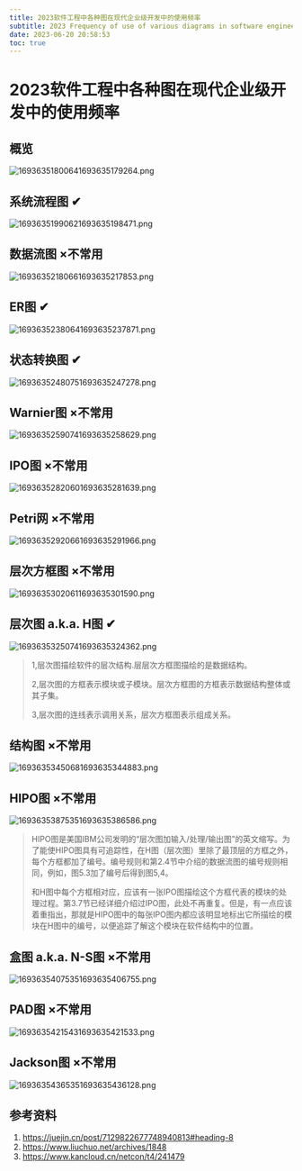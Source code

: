 ```yaml
---
title: 2023软件工程中各种图在现代企业级开发中的使用频率
subtitle: 2023 Frequency of use of various diagrams in software engineering in modern enterprise-level development
date: 2023-06-20 20:58:53
toc: true
---
```



# 2023软件工程中各种图在现代企业级开发中的使用频率

## 概览
![16936351800641693635179264.png](https://raw.githubusercontent.com/james-curtis/blog-img/img/img/16936351800641693635179264.png)

## 系统流程图 ✔
![16936351990621693635198471.png](https://raw.githubusercontent.com/james-curtis/blog-img/img/img/16936351990621693635198471.png)

## 数据流图  ×不常用

![16936352180661693635217853.png](https://raw.githubusercontent.com/james-curtis/blog-img/img/img/16936352180661693635217853.png)

## ER图 ✔

![16936352380641693635237871.png](https://raw.githubusercontent.com/james-curtis/blog-img/img/img/16936352380641693635237871.png)

## 状态转换图 ✔

![16936352480751693635247278.png](https://raw.githubusercontent.com/james-curtis/blog-img/img/img/16936352480751693635247278.png)

## Warnier图 ×不常用

![16936352590741693635258629.png](https://raw.githubusercontent.com/james-curtis/blog-img/img/img/16936352590741693635258629.png)

## IPO图 ×不常用

![16936352820601693635281639.png](https://raw.githubusercontent.com/james-curtis/blog-img/img/img/16936352820601693635281639.png)

## Petri网 ×不常用

![16936352920661693635291966.png](https://raw.githubusercontent.com/james-curtis/blog-img/img/img/16936352920661693635291966.png)

## 层次方框图 ×不常用

![16936353020611693635301590.png](https://raw.githubusercontent.com/james-curtis/blog-img/img/img/16936353020611693635301590.png)

## 层次图 a.k.a. H图 ✔

![16936353250741693635324362.png](https://raw.githubusercontent.com/james-curtis/blog-img/img/img/16936353250741693635324362.png)

> 1,层次图描绘软件的层次结构.层层次方框图描绘的是数据结构。
> 
> 2,层次图的方框表示模块或子模块。层次方框图的方框表示数据结构整体或其子集。
> 
> 3,层次图的连线表示调用关系，层次方框图表示组成关系。


## 结构图 ×不常用

![16936353450681693635344883.png](https://raw.githubusercontent.com/james-curtis/blog-img/img/img/16936353450681693635344883.png)

## HIPO图 ×不常用

![16936353875351693635386586.png](https://raw.githubusercontent.com/james-curtis/blog-img/img/img/16936353875351693635386586.png)

> HIPO图是美国IBM公司发明的“层次图加输入/处理/输出图”的英文缩写。为了能使HIPO图具有可追踪性，在H图（层次图）里除了最顶层的方框之外，每个方框都加了编号。编号规则和第2.4节中介绍的数据流图的编号规则相同，例如，图5.3加了编号后得到图5,4。
>
> 和H图中每个方框相对应，应该有一张IPO图描绘这个方框代表的模块的处理过程。第3.7节已经详细介绍过IPO图，此处不再重复。但是，有一点应该着重指出，那就是HIPO图中的每张IPO图内都应该明显地标出它所描绘的模块在H图中的编号，以便追踪了解这个模块在软件结构中的位置。

## 盒图 a.k.a. N-S图 ×不常用

![16936354075351693635406755.png](https://raw.githubusercontent.com/james-curtis/blog-img/img/img/16936354075351693635406755.png)

## PAD图 ×不常用

![16936354215431693635421533.png](https://raw.githubusercontent.com/james-curtis/blog-img/img/img/16936354215431693635421533.png)

## Jackson图 ×不常用

![16936354365351693635436128.png](https://raw.githubusercontent.com/james-curtis/blog-img/img/img/16936354365351693635436128.png)


## 参考资料
1. https://juejin.cn/post/7129822677748940813#heading-8
2. https://www.liuchuo.net/archives/1848
3. https://www.kancloud.cn/netcon/t4/241479